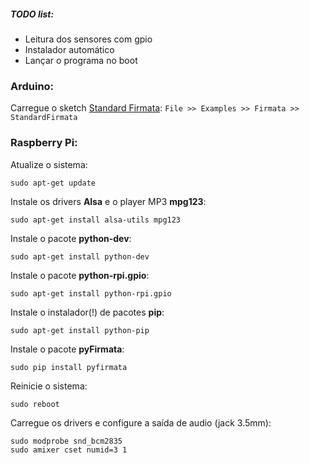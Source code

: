 ##### TODO list:
- Leitura dos sensores com gpio
- Instalador automático
- Lançar o programa no boot

### Arduino:

Carregue o sketch [Standard Firmata](https://github.com/firmata/arduino/blob/master/examples/StandardFirmata/StandardFirmata.ino):
`File >> Examples >> Firmata >> StandardFirmata`

### Raspberry Pi:

Atualize o sistema:
```
sudo apt-get update
```

Instale os drivers **Alsa** e o player MP3 **mpg123**:
```
sudo apt-get install alsa-utils mpg123
```

Instale o pacote **python-dev**:
```
sudo apt-get install python-dev
```

Instale o pacote **python-rpi.gpio**:
```
sudo apt-get install python-rpi.gpio
```

Instale o instalador(!) de pacotes **pip**:
```
sudo apt-get install python-pip
```

Instale o pacote **pyFirmata**:
```
sudo pip install pyfirmata
```

Reinicie o sistema:
```
sudo reboot
```

Carregue os drivers e configure a saída de audio (jack 3.5mm):
```
sudo modprobe snd_bcm2835
sudo amixer cset numid=3 1
```
